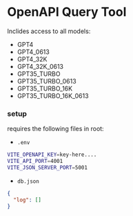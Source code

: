 # OpenAPI Query Tool 

 Inclides access to all models:
  - GPT4 
  - GPT4_0613 
  - GPT4_32K 
  - GPT4_32K_0613 
  - GPT35_TURBO 
  - GPT35_TURBO_0613 
  - GPT35_TURBO_16K 
  - GPT35_TURBO_16K_0613 


### setup

requires the following files in root:

 - `.env`

```sh
VITE_OPENAPI_KEY=key-here....
VITE_API_PORT=4001
VITE_JSON_SERVER_PORT=5001
```

 - `db.json`

```json
{
  "log": []
}
```
